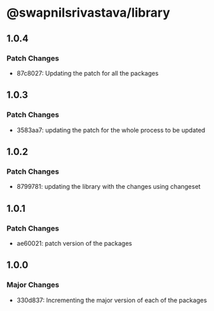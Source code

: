 # @swapnilsrivastava/library

## 1.0.4

### Patch Changes

- 87c8027: Updating the patch for all the packages

## 1.0.3

### Patch Changes

- 3583aa7: updating the patch for the whole process to be updated

## 1.0.2

### Patch Changes

- 8799781: updating the library with the changes using changeset

## 1.0.1

### Patch Changes

- ae60021: patch version of the packages

## 1.0.0

### Major Changes

- 330d837: Incrementing the major version of each of the packages
